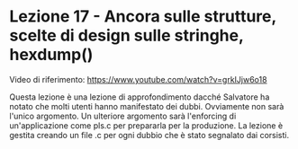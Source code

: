 # Lezione 17 - Ancora sulle strutture, scelte di design sulle stringhe, hexdump()
Video di riferimento: https://www.youtube.com/watch?v=grkIJjw6o18

Questa lezione è una lezione di approfondimento dacché Salvatore ha notato che molti utenti hanno manifestato dei dubbi. Ovviamente non sarà l'unico argomento. Un ulteriore argomento sarà l'enforcing di un'applicazione come pls.c per prepararla per la produzione.
La lezione è gestita creando un file .c per ogni dubbio che è stato segnalato dai corsisti.
